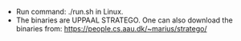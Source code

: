 - Run command: ./run.sh in Linux.
- The binaries are UPPAAL STRATEGO. One can also download the binaries from: https://people.cs.aau.dk/~marius/stratego/
